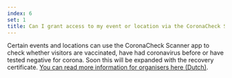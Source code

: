 ```yaml
---
index: 6
set: 1
title: Can I grant access to my event or location via the CoronaCheck Scanner app?
---
```

Certain events and locations can use the CoronaCheck Scanner app to check whether visitors are vaccinated, have had coronavirus before or have tested negative for corona. Soon this will be expanded with the recovery certificate.  [You can read more information for organisers here (Dutch)](https://www.rijksoverheid.nl/onderwerpen/coronavirus-covid-19/documenten/publicaties/2021/06/02/testen-voor-toegang-informatie-voor-organisatoren).
